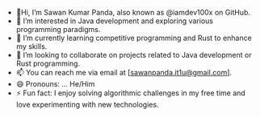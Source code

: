- 👋Hi, I’m Sawan Kumar Panda, also known as @iamdev100x on GitHub.
- 👀  I’m interested in Java development and exploring various programming paradigms.
- 🌱  I’m currently learning competitive programming and Rust to enhance my skills.
- 💞️  I’m looking to collaborate on projects related to Java development or Rust programming.
- 📫 You can reach me via email at [sawanpanda.it1u@gmail.com].
- 😄 Pronouns: ... He/Him
- ⚡ Fun fact: I enjoy solving algorithmic challenges in my free time and love experimenting with new technologies.

<!---
iamdev100x/iamdev100x is a ✨ special ✨ repository because its `README.md` (this file) appears on your GitHub profile.
You can click the Preview link to take a look at your changes.
--->
